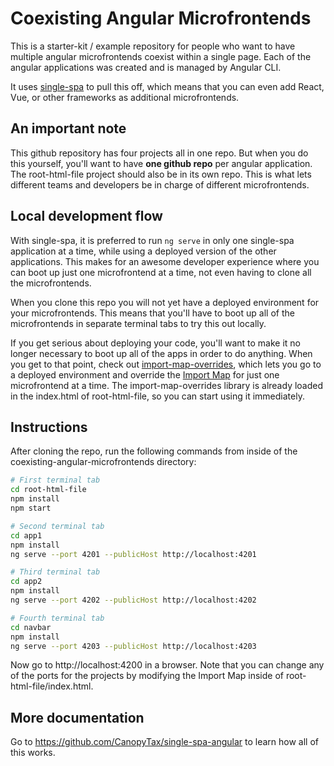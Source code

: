 # Coexisting Angular Microfrontends
This is a starter-kit / example repository for people who want to have multiple angular microfrontends coexist within a single page. Each
of the angular applications was created and is managed by Angular CLI.

It uses [single-spa](https://single-spa.js.org) to pull this off, which means that you can even add React, Vue, or other frameworks as
additional microfrontends.

## An important note
This github repository has four projects all in one repo. But when you do this yourself, you'll want to have **one github repo** per
angular application. The root-html-file project should also be in its own repo. This is what lets different teams and developers be in
charge of different microfrontends.

## Local development flow
With single-spa, it is preferred to run `ng serve` in only one single-spa application at a time, while using a deployed
version of the other applications. This makes for an awesome developer experience where you can boot up just one
microfrontend at a time, not even having to clone all the microfrontends.

When you clone this repo you will not yet have a deployed environment for your microfrontends. This means that you'll have to boot up
all of the microfrontends in separate terminal tabs to try this out locally.

If you get serious about deploying your code, you'll want to make it no longer necessary to boot up all of the apps in order to do anything.
When you get to that point, check out [import-map-overrides](https://github.com/joeldenning/import-map-overrides/), which lets you go to
a deployed environment and override the [Import Map](https://github.com/WICG/import-maps) for just one microfrontend at a time. The
import-map-overrides library is already loaded in the index.html of root-html-file, so you can start using it immediately.

## Instructions
After cloning the repo, run the following commands from inside of the coexisting-angular-microfrontends directory:

```sh
# First terminal tab
cd root-html-file
npm install
npm start
```
```sh
# Second terminal tab
cd app1
npm install
ng serve --port 4201 --publicHost http://localhost:4201
```

```sh
# Third terminal tab
cd app2
npm install
ng serve --port 4202 --publicHost http://localhost:4202
```

```sh
# Fourth terminal tab
cd navbar
npm install
ng serve --port 4203 --publicHost http://localhost:4203
```

Now go to http://localhost:4200 in a browser. Note that you can change any of the ports for the projects by modifying the Import Map inside of
root-html-file/index.html.

## More documentation
Go to https://github.com/CanopyTax/single-spa-angular to learn how all of this works.